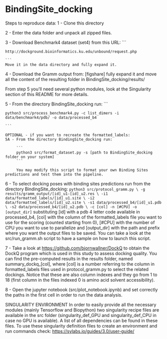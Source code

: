 # BindingSite_docking


Steps to reproduce data:
1 - Clone this directory


2 - Enter the data folder and unpack all zipped files.

3 - Download Benchmark4 dataset (set4) from this URL:
    ```
    
    http://dockground.bioinformatics.ku.edu/unbound/request.php
    
    ```
    Move it in the data directory and fully expand it.

4 - Download the Gramm output from: [figshare]
    fully expand it and move all the content of the resulting folder in BindingSite_docking/results/

From step 5 you'll need several python modules, look at the Singularity section of this README for more details.

5 - From the directory BindingSite_docking run:
    ```
    
    python3 src/process_benchmark4.py -c list_dimers -i data/benchmark4/pdb/ -o data/processed_b4
    
    ```
    
    OPTIONAL - if you want to recreate the formatted_labels:
    5A - From the directory BindingSite_docking run:
    
         ```
         python3 src/format_dataset.py -s [path to BindingSite_docking folder on your system]
         ```
         
         You may modify this script to format your own Binding Sites predictions and test them into the pipeline.
       
       
6 - To select docking poses with binding sites predictions run from the directory BindingSite_docking:
    ```
    python3 src/protocol_gramm.py \
        -g results/gramm_output/[id]_u1-[id]_u2.res \
        -i1 data/formatted_labels/[id]_u1.site \
        -i2 data/formatted_labels/[id]_u2.site \
        -s1 data/processed_b4/[id]_u1.pdb \
        -s2 data/processed_b4/[id]_u2.pdb \
        -c [col] -n [#CPU] -o [output_dir]
    ```
    substituting [id] with a pdb 4 letter code available in processed_b4, [col] with the column of the formatted_labels
    file you want to use for the scoring (counted starting from 0), [#CPU] with the number of CPU you want to use to 
    parallelize and [output_dir] with the path and prefix where you want the output files to be saved.
    You can take a look at the src/run_gramm.sh script to have a sample on how to launch this script.
    
7 - Take a look at https://github.com/bjornwallner/DockQ to obtain the DockQ program which is used in this study to 
    assess docking quality. You can find the pre-computed results in the results folder, named summary_dockq_[col], 
    where [col] is a number referring to the column in formatted_labels files used in protocol_gramm.py to select 
    the related dockings. Notice that these are also column indexes and they go from 1 to 18 (first column in the files
    indexed 0 is amino acid solvent accessibility).
    
8 - Open the jupyter notebook (src/plot_notebook.ipynb) and set correctly the paths in the first cell in order to run the 
    data analysis.
    
SINGULARITY ENVIRONMENT
In order to easily provide all the necessary modules (mainly Tensorflow and Biopython) two singularity recipe files are 
available in the src folder (singularity_def_GPU and singularity_def_CPU in case no GPU is available). A list of all 
dependencies can be found in these files. To use these singularity definition files to create an environment and run 
commands check: https://sylabs.io/guides/3.0/user-guide/

        


```
